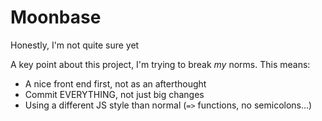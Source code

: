 # Moonbase
Honestly, I'm not quite sure yet

A key point about this project, I'm trying to break *my* norms. This means:

- A nice front end first, not as an afterthought
- Commit EVERYTHING, not just big changes
- Using a different JS style than normal (`=>` functions, no semicolons...)